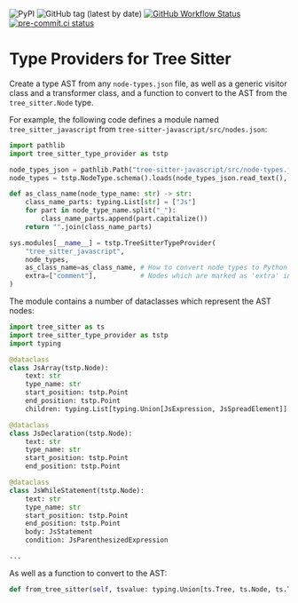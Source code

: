 ![PyPI](https://img.shields.io/pypi/v/tree-sitter-type-provider)
![GitHub tag (latest by date)](https://img.shields.io/github/v/tag/wenkokke/py-tree-sitter-type-provider)
[![GitHub Workflow Status](https://github.com/wenkokke/py-tree-sitter-type-provider/actions/workflows/ci.yml/badge.svg)](https://github.com/wenkokke/py-tree-sitter-talon/actions/workflows/ci.yml)
[![pre-commit.ci status](https://results.pre-commit.ci/badge/github/wenkokke/py-tree-sitter-type-provider/dev.svg)](https://results.pre-commit.ci/latest/github/wenkokke/py-tree-sitter-type-provider/dev)

# Type Providers for Tree Sitter

Create a type AST from any `node-types.json` file, as well as a generic visitor class and a transformer class, and a function to convert to the AST from the `tree_sitter.Node` type.

For example, the following code defines a module named `tree_sitter_javascript` from `tree-sitter-javascript/src/nodes.json`:

```python
import pathlib
import tree_sitter_type_provider as tstp

node_types_json = pathlib.Path("tree-sitter-javascript/src/node-types.json")
node_types = tstp.NodeType.schema().loads(node_types_json.read_text(), many=True)

def as_class_name(node_type_name: str) -> str:
    class_name_parts: typing.List[str] = ["Js"]
    for part in node_type_name.split("_"):
        class_name_parts.append(part.capitalize())
    return "".join(class_name_parts)

sys.modules[__name__] = tstp.TreeSitterTypeProvider(
    "tree_sitter_javascript",
    node_types,
    as_class_name=as_class_name, # How to convert node types to Python class names
    extra=["comment"],           # Nodes which are marked as 'extra' in the grammar
)
```

The module contains a number of dataclasses which represent the AST nodes:

```python
import tree_sitter as ts
import tree_sitter_type_provider as tstp
import typing

@dataclass
class JsArray(tstp.Node):
    text: str
    type_name: str
    start_position: tstp.Point
    end_position: tstp.Point
    children: typing.List[typing.Union[JsExpression, JsSpreadElement]]

@dataclass
class JsDeclaration(tstp.Node):
    text: str
    type_name: str
    start_position: tstp.Point
    end_position: tstp.Point

@dataclass
class JsWhileStatement(tstp.Node):
    text: str
    type_name: str
    start_position: tstp.Point
    end_position: tstp.Point
    body: JsStatement
    condition: JsParenthesizedExpression

...
```

As well as a function to convert to the AST:

```python
def from_tree_sitter(self, tsvalue: typing.Union[ts.Tree, ts.Node, ts.TreeCursor], *, encoding: str = 'utf-8') -> tstp.Node
```
